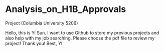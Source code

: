 # Analysis_on_H1B_Approvals
Project (Columbia University 5206)

Hello, this is Yi Sun. I want to use Github to store my previous projects and also help with my job searching.
Please choose the pdf file to review my project!
Thank you!
Best,
YI
